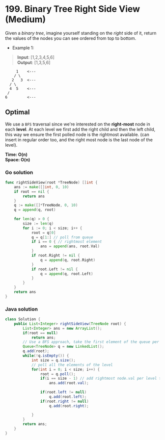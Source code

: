 # 199. Binary Tree Right Side View (Medium)

Given a *binary tree*, imagine yourself standing on the *right* side of it, return the values of the
nodes you can see ordered from top to bottom.

- Example 1:
> **Input**: [1,2,3,4,5,6] <br>
> **Output**: [1,3,5,6]

         1    <---
        / \
       2   3  <---
      / \
      4  5    <---
     /
    6         <---

## Optimal
We use a `BFS` traversal since we're interested on the **right-most** node in each **level**. At
each level we first add the right child and then the left child, this way we ensure the first polled
node is the rightmost available. (can insert in regular order too, and the right most node is the
last node of the level).

**Time: O(n) <br> Space: O(n)**

### Go solution
```go
func rightSideView(root *TreeNode) []int {
    ans := make([]int, 0, 10)
    if root == nil {
        return ans
    }
    q := make([]*TreeNode, 0, 10)
    q = append(q, root)
    
    for len(q) > 0 {
        size := len(q)
        for i := 0; i < size; i++ {
            root = q[0]
            q = q[1:] // poll from queue
            if i == 0 { // rightmost element
                ans = append(ans, root.Val)
            }
            if root.Right != nil {
                q = append(q, root.Right)
            }
            if root.Left != nil {
                q = append(q, root.Left)
            }
        }
    }
    return ans
}
```
### Java solution
```java
class Solution {
    public List<Integer> rightSideView(TreeNode root) {
        List<Integer> ans = new ArrayList();
        if(root == null)
            return ans;
        // Use a BFS approach, take the first element of the queue per level as ans;
        Queue<TreeNode> q = new LinkedList();
        q.add(root);
        while(!q.isEmpty()) {
            int size = q.size();
            // poll all the elements of the level
            for(int i = 0; i < size; i++) {
                root = q.poll();
                if(i == size - 1) // add rightmost node.val per level to ans
                    ans.add(root.val);
                
                if(root.left != null)
                    q.add(root.left);
                if(root.right != null)
                    q.add(root.right);
                
            }
        }
        return ans;
    }
}
```